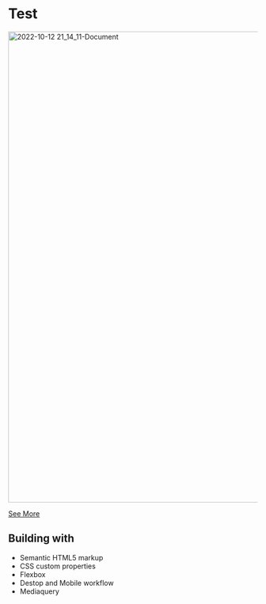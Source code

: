 # Test

<img width="952" alt="2022-10-12 21_14_11-Document" src="https://user-images.githubusercontent.com/63516391/195428606-a06fb565-ecb5-42f5-bb80-ba39dd6eff2a.png">


<a href=" https://dzoni19.github.io/Test/">See More</a>

## Building with

- Semantic HTML5 markup
- CSS custom properties
- Flexbox
- Destop and Mobile workflow
- Mediaquery
